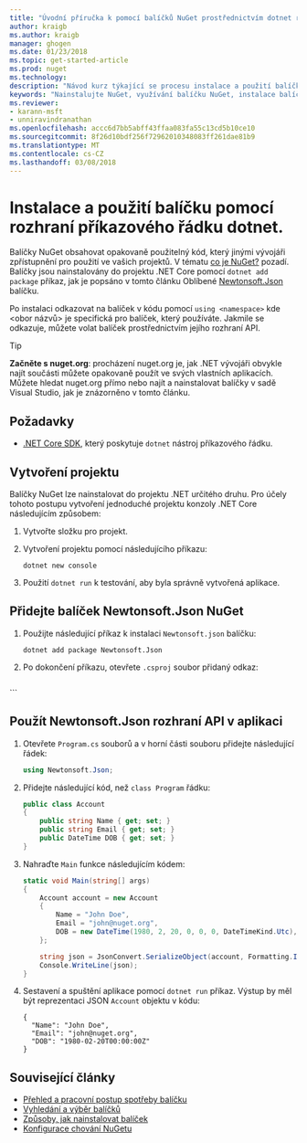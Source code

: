 ```yaml
---
title: "Úvodní příručka k pomocí balíčků NuGet prostřednictvím dotnet rozhraní příkazového řádku | Microsoft Docs"
author: kraigb
ms.author: kraigb
manager: ghogen
ms.date: 01/23/2018
ms.topic: get-started-article
ms.prod: nuget
ms.technology: 
description: "Návod kurz týkající se procesu instalace a použití balíčku NuGet v projektu .NET Core."
keywords: "Nainstalujte NuGet, využívání balíčku NuGet, instalace balíčků NuGet, odkazů na balíček NuGet, pomocí balíčků NuGet"
ms.reviewer:
- karann-msft
- unniravindranathan
ms.openlocfilehash: accc6d7bb5abff43ffaa083fa55c13cd5b10ce10
ms.sourcegitcommit: 8f26d10bdf256f72962010348083ff261dae81b9
ms.translationtype: MT
ms.contentlocale: cs-CZ
ms.lasthandoff: 03/08/2018
---
```

# <a name="install-and-use-a-package-using-the-dotnet-cli"></a>Instalace a použití balíčku pomocí rozhraní příkazového řádku dotnet.

Balíčky NuGet obsahovat opakovaně použitelný kód, který jinými vývojáři zpřístupnění pro použití ve vašich projektů. V tématu [co je NuGet?](../What-is-NuGet.md) pozadí. Balíčky jsou nainstalovány do projektu .NET Core pomocí `dotnet add package` příkaz, jak je popsáno v tomto článku Oblíbené [Newtonsoft.Json](https://www.nuget.org/packages/Newtonsoft.Json/) balíčku.

Po instalaci odkazovat na balíček v kódu pomocí `using <namespace>` kde \<obor názvů\> je specifická pro balíček, který používáte. Jakmile se odkazuje, můžete volat balíček prostřednictvím jejího rozhraní API.

> [!Tip]
> **Začněte s nuget.org**: procházení nuget.org je, jak .NET vývojáři obvykle najít součásti můžete opakovaně použít ve svých vlastních aplikacích. Můžete hledat nuget.org přímo nebo najít a nainstalovat balíčky v sadě Visual Studio, jak je znázorněno v tomto článku.

## <a name="prerequisites"></a>Požadavky

- [.NET Core SDK](https://www.microsoft.com/net/download/), který poskytuje `dotnet` nástroj příkazového řádku.

## <a name="create-a-project"></a>Vytvoření projektu

Balíčky NuGet lze nainstalovat do projektu .NET určitého druhu. Pro účely tohoto postupu vytvoření jednoduché projektu konzoly .NET Core následujícím způsobem:

1. Vytvořte složku pro projekt.

1. Vytvoření projektu pomocí následujícího příkazu:

    ```cli
    dotnet new console
    ```

1. Použití `dotnet run` k testování, aby byla správně vytvořená aplikace.

## <a name="add-the-newtonsoftjson-nuget-package"></a>Přidejte balíček Newtonsoft.Json NuGet

1. Použijte následující příkaz k instalaci `Newtonsoft.json` balíčku:

    ```cli
    dotnet add package Newtonsoft.Json
    ```

1. Po dokončení příkazu, otevřete `.csproj` soubor přidaný odkaz:

    ```xml
  <ItemGroup>
    <PackageReference Include="Newtonsoft.Json" Version="10.0.3" />
  </ItemGroup>
    ```

## <a name="use-the-newtonsoftjson-api-in-the-app"></a>Použít Newtonsoft.Json rozhraní API v aplikaci

1. Otevřete `Program.cs` souborů a v horní části souboru přidejte následující řádek:

    ```cs
    using Newtonsoft.Json;
    ```

1. Přidejte následující kód, než `class Program` řádku:

    ```cs
    public class Account
    {
        public string Name { get; set; }
        public string Email { get; set; }
        public DateTime DOB { get; set; }
    }
    ```

1. Nahraďte `Main` funkce následujícím kódem:

    ```cs
    static void Main(string[] args)
    {
        Account account = new Account
        {
            Name = "John Doe",
            Email = "john@nuget.org",
            DOB = new DateTime(1980, 2, 20, 0, 0, 0, DateTimeKind.Utc),
        };

        string json = JsonConvert.SerializeObject(account, Formatting.Indented);
        Console.WriteLine(json);
    }
    ```

1. Sestavení a spuštění aplikace pomocí `dotnet run` příkaz. Výstup by měl být reprezentaci JSON `Account` objektu v kódu:

    ```output
    {
      "Name": "John Doe",
      "Email": "john@nuget.org",
      "DOB": "1980-02-20T00:00:00Z"
    }
    ```

## <a name="related-articles"></a>Související články

- [Přehled a pracovní postup spotřeby balíčku](../consume-packages/overview-and-workflow.md)
- [Vyhledání a výběr balíčků](../consume-packages/finding-and-choosing-packages.md)
- [Způsoby, jak nainstalovat balíček](../consume-packages/ways-to-install-a-package.md)
- [Konfigurace chování NuGetu](../consume-packages/configuring-nuget-behavior.md)
